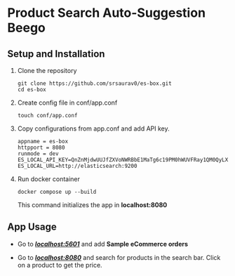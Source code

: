 # Product Search Auto-Suggestion Beego


## Setup and Installation

1. Clone the repository
   ```
   git clone https://github.com/srsaurav0/es-box.git
   cd es-box
   ```

2. Create config file in conf/app.conf
   ```
   touch conf/app.conf
   ```

3. Copy configurations from app.conf and add API key.
   ```
   appname = es-box
   httpport = 8080
   runmode = dev
   ES_LOCAL_API_KEY=QnZnMjdwUUJfZXVoNWRBbE1MaTg6c19PM0hWUVFRay1QM0QyLXNuWE1fZw==
   ES_LOCAL_URL=http://elasticsearch:9200
   ```

4. Run docker container
   ```
   docker compose up --build
   ```
   This command initializes the app in **localhost:8080**


## App Usage

- Go to ***[localhost:5601](http://localhost:5601/app/home#/tutorial_directory/sampleData)*** and add **Sample eCommerce orders**

- Go to ***[localhost:8080](http://localhost:8080/)*** and search for products in the search bar. Click on a product to get the price.